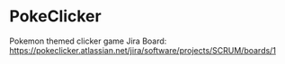 # PokeClicker
 Pokemon themed clicker game
Jira Board: https://pokeclicker.atlassian.net/jira/software/projects/SCRUM/boards/1

